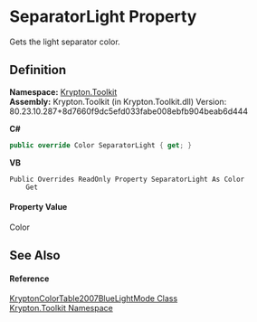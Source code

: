 # SeparatorLight Property


Gets the light separator color.



## Definition
**Namespace:** <a href="79d2eac2-21f4-54ff-7552-b20c33c30600.md">Krypton.Toolkit</a>  
**Assembly:** Krypton.Toolkit (in Krypton.Toolkit.dll) Version: 80.23.10.287+8d7660f9dc5efd033fabe008ebfb904beab6d444

**C#**
``` C#
public override Color SeparatorLight { get; }
```
**VB**
``` VB
Public Overrides ReadOnly Property SeparatorLight As Color
	Get
```



#### Property Value
Color

## See Also


#### Reference
<a href="c9735769-1cfc-dc60-eb4e-6f8467136ee4.md">KryptonColorTable2007BlueLightMode Class</a>  
<a href="79d2eac2-21f4-54ff-7552-b20c33c30600.md">Krypton.Toolkit Namespace</a>  
